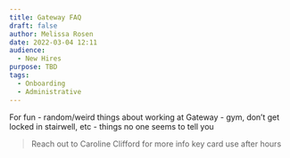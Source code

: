```yaml
---
title: Gateway FAQ
draft: false
author: Melissa Rosen
date: 2022-03-04 12:11
audience:
  - New Hires
purpose: TBD
tags:
  - Onboarding
  - Administrative
---
```


For fun - random/weird things about working at Gateway - gym, don’t get locked in stairwell, etc - things no one seems to tell you
>Reach out to Caroline Clifford for more info
>key card use after hours


